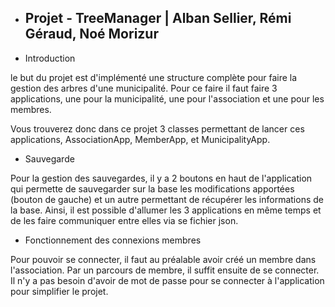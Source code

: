 - Projet - TreeManager | Alban Sellier, Rémi Géraud, Noé Morizur
  - 
- Introduction

le but du projet est d'implémenté une structure complète pour faire la gestion des arbres d'une municipalité. 
Pour ce faire il faut faire 3 applications, une pour la municipalité, une pour l'association et une pour les membres.

Vous trouverez donc dans ce projet 3 classes permettant de lancer ces applications, AssociationApp, MemberApp, et MunicipalityApp. 

- Sauvegarde

Pour la gestion des sauvegardes, il y a 2 boutons en haut de l'application qui permette de sauvegarder sur la base les modifications apportées (bouton de gauche) et un autre permettant de récupérer les informations de la base. 
Ainsi, il est possible d'allumer les 3 applications en même temps et de les faire communiquer entre elles via se fichier json.

- Fonctionnement des connexions membres

Pour pouvoir se connecter, il faut au préalable avoir créé un membre dans l'association. Par un parcours de membre, il suffit ensuite de se connecter. Il n'y a pas besoin d'avoir de mot de passe pour se connecter à l'application pour simplifier le projet.